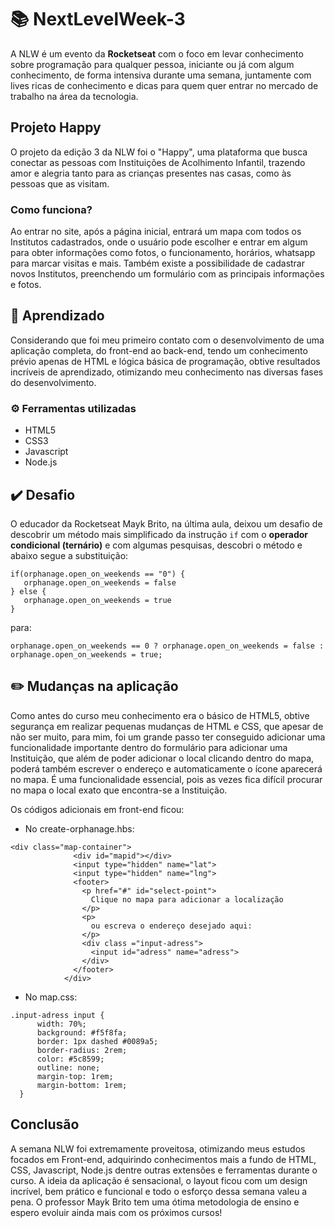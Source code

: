 # 📚 NextLevelWeek-3
A NLW é um evento da **Rocketseat** com o foco em levar conhecimento sobre programação para qualquer pessoa, iniciante ou já com algum conhecimento, de forma intensiva durante uma semana, juntamente com lives ricas de conhecimento e dicas para quem quer entrar no mercado de trabalho na área da tecnologia.
## Projeto Happy
O projeto da edição 3 da NLW foi o "Happy", uma plataforma que busca conectar as pessoas com Instituições de Acolhimento Infantil, trazendo amor e alegria tanto para as crianças presentes nas casas, como às pessoas que as visitam.
### Como funciona?
Ao entrar no site, após a página inicial, entrará um mapa com todos os Institutos cadastrados, onde o usuário pode escolher e entrar em algum para obter informações como fotos, o funcionamento, horários, whatsapp para marcar visitas e mais.
Também existe a possibilidade de cadastrar novos Institutos, preenchendo um formulário com as principais informações e fotos.
## 📝 Aprendizado
Considerando que foi meu primeiro contato com o desenvolvimento de uma aplicação completa, do front-end ao back-end, tendo um conhecimento prévio apenas de HTML e lógica básica de programação, obtive resultados incríveis de aprendizado, otimizando meu conhecimento nas diversas fases do desenvolvimento.
### ⚙️ Ferramentas utilizadas
* HTML5
* CSS3
* Javascript
* Node.js
## ✔️ Desafio
O educador da Rocketseat Mayk Brito, na última aula, deixou um desafio de descobrir um método mais simplificado da instrução `if` com o **operador condicional (ternário)** e com algumas pesquisas, descobri o método e abaixo segue a substituição:
```
if(orphanage.open_on_weekends == "0") {
   orphanage.open_on_weekends = false
} else {
   orphanage.open_on_weekends = true
}
```
para:

`orphanage.open_on_weekends == 0 ? orphanage.open_on_weekends = false : orphanage.open_on_weekends = true;`
## ✏️ Mudanças na aplicação
Como antes do curso meu conhecimento era o básico de HTML5, obtive segurança em realizar pequenas mudanças de HTML e CSS, que apesar de não ser muito, para mim, foi um grande passo ter conseguido adicionar uma funcionalidade importante dentro do formulário para adicionar uma Instituição, que além de poder adicionar o local clicando dentro do mapa, poderá também escrever o endereço e automaticamente o ícone aparecerá no mapa. É uma funcionalidade essencial, pois as vezes fica difícil procurar no mapa o local exato que encontra-se a Instituição.

Os códigos adicionais em front-end ficou:
* No create-orphanage.hbs:
```
<div class="map-container">
              <div id="mapid"></div>
              <input type="hidden" name="lat">
              <input type="hidden" name="lng">
              <footer>
                <p href="#" id="select-point">
                  Clique no mapa para adicionar a localização
                </p>
                <p>
                  ou escreva o endereço desejado aqui:
                </p>
                <div class ="input-adress">
                  <input id="adress" name="adress">
                </div>              
              </footer>
            </div>
```
* No map.css:
```
.input-adress input {
      width: 70%;
      background: #f5f8fa;
      border: 1px dashed #0089a5;
      border-radius: 2rem;
      color: #5c8599;
      outline: none;
      margin-top: 1rem;
      margin-bottom: 1rem;
  }
```
## Conclusão
A semana NLW foi extremamente proveitosa, otimizando meus estudos focados em Front-end, adquirindo conhecimentos mais a fundo de HTML, CSS, Javascript, Node.js dentre outras extensões e ferramentas durante o curso. A ideia da aplicação é sensacional, o layout ficou com um design incrível, bem prático e funcional e todo o esforço dessa semana valeu a pena. O professor Mayk Brito tem uma ótima metodologia de ensino e espero evoluir ainda mais com os próximos cursos!

